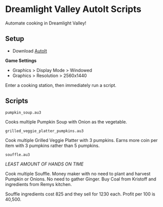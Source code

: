# Dreamlight Valley AutoIt Scripts

Automate cooking in Dreamlight Valley!

## Setup

- Download [AutoIt](https://www.autoitscript.com/site/autoit/downloads/)

**Game Settings**

- Graphics > Display Mode > Windowed
- Graphics > Resolution > 2560x1440

Enter a cooking station, then immediately run a script.

## Scripts

`pumpkin_soup.au3`

Cooks multiple Pumpkin Soup with Onion as the vegetable.

`grilled_veggie_platter_pumpkins.au3`

Cook multiple Grilled Veggie Platter with 3 pumpkins. Earns more coin per item with 3 pumpkins rather than 5 pumpkins.

`souffle.au3`

*LEAST AMOUNT OF HANDS ON TIME*

Cook multiple Souffle. Money maker with no need to plant and harvest Pumpkin or Onions. No need to gather Ginger. Buy Coal from Kristoff and ingredients from Remys kitchen.

Souffle ingredients cost 825 and they sell for 1230 each. Profit per 100 is 40,500.